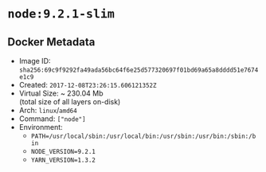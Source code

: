 # `node:9.2.1-slim`

## Docker Metadata

- Image ID: `sha256:69c9f9292fa49ada56bc64f6e25d577320697f01bd69a65a8dddd51e7674e1c9`
- Created: `2017-12-08T23:26:15.606121352Z`
- Virtual Size: ~ 230.04 Mb  
  (total size of all layers on-disk)
- Arch: `linux`/`amd64`
- Command: `["node"]`
- Environment:
  - `PATH=/usr/local/sbin:/usr/local/bin:/usr/sbin:/usr/bin:/sbin:/bin`
  - `NODE_VERSION=9.2.1`
  - `YARN_VERSION=1.3.2`
